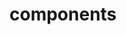 <!-- Space: Projects -->
<!-- Parent: Hammerspoon -->
<!-- Title: Components Hammerspoon -->
<!-- Label: Hammerspoon -->
<!-- Label: Project -->
<!-- Label: Components -->
<!-- Include: disclaimer.md -->
<!-- Include: ac:toc -->

# components

